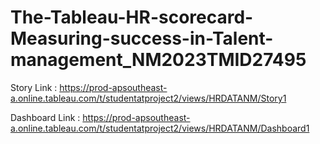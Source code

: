 # The-Tableau-HR-scorecard-Measuring-success-in-Talent-management_NM2023TMID27495

Story Link : https://prod-apsoutheast-a.online.tableau.com/t/studentatproject2/views/HRDATANM/Story1

Dashboard Link : https://prod-apsoutheast-a.online.tableau.com/t/studentatproject2/views/HRDATANM/Dashboard1
